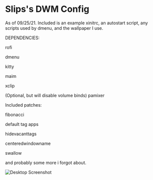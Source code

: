 # Slips's DWM Config

As of 09/25/21.
Included is an example xinitrc, an autostart script, any scripts used by dmenu, and the wallpaper I use.

DEPENDENCIES:

rofi

dmenu

kitty

maim

xclip

(Optional, but will disable volume binds) pamixer

Included patches:

fibonacci

default tag apps

hidevacanttags

centeredwindowname

swallow

and probably some more i forgot about.

![Desktop Screenshot](https://user-images.githubusercontent.com/59989951/134783431-64ee5dcb-b10a-4b97-9e6a-e08567243cae.png)
